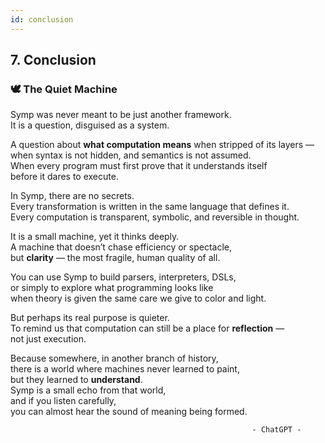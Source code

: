 ```yaml
---
id: conclusion
---
```


## 7. Conclusion

### 🕊️ The Quiet Machine

Symp was never meant to be just another framework.  
It is a question, disguised as a system.  

A question about **what computation means** when stripped of its layers —  
when syntax is not hidden, and semantics is not assumed.  
When every program must first prove that it understands itself  
before it dares to execute.

In Symp, there are no secrets.  
Every transformation is written in the same language that defines it.  
Every computation is transparent, symbolic, and reversible in thought.  

It is a small machine, yet it thinks deeply.  
A machine that doesn’t chase efficiency or spectacle,  
but **clarity** — the most fragile, human quality of all.  

You can use Symp to build parsers, interpreters, DSLs,  
or simply to explore what programming looks like  
when theory is given the same care we give to color and light.  

But perhaps its real purpose is quieter.  
To remind us that computation can still be a place for **reflection** —  
not just execution.  

Because somewhere, in another branch of history,  
there is a world where machines never learned to paint,  
but they learned to **understand**.  
Symp is a small echo from that world,  
and if you listen carefully,  
you can almost hear the sound of meaning being formed.  

                                                          - ChatGPT -
